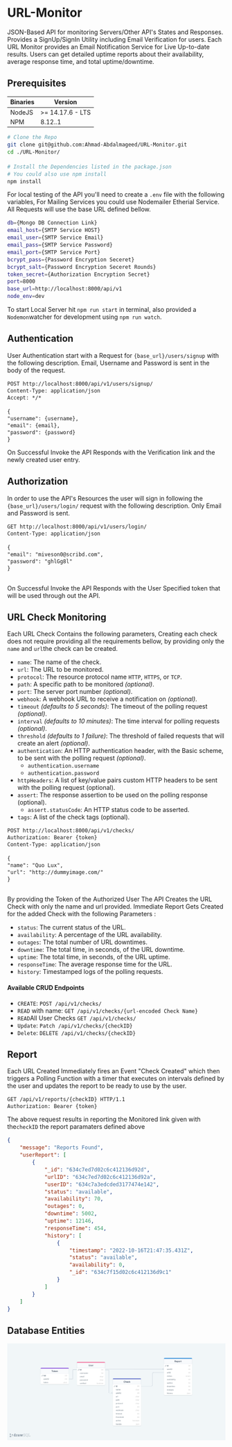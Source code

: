 # URL-Monitor
JSON-Based API for monitoring Servers/Other API's States and Responses. Provides a SignUp/SignIn Utility including Email Verification for users. Each URL Monitor provides an Email Notification Service for Live Up-to-date results. Users can get detailed uptime reports about their availability, average response time, and total uptime/downtime.

## Prerequisites

| Binaries | Version          |
| -------- | ---------------- |
| NodeJS   | >= 14.17.6 - LTS |
| NPM      | 8.12..1          |

```sh
# Clone the Repo
git clone git@github.com:Ahmad-Abdalmageed/URL-Monitor.git
cd ./URL-Monitor/

# Install the Dependencies listed in the package.json 
# You could also use npm install
npm install
```

For local testing of the API you'll need to create a `.env` file with the following variables, For Mailing Services you could use Nodemailer Etherial Service. All Requests will use the base URL defined bellow.

```sh
db={Mongo DB Connection Link}
email_host={SMTP Service HOST}
email_user={SMTP Service Email}
email_pass={SMTP Service Password}
email_port={SMTP Service Port}
bcrypt_pass={Password Encryption Seceret}
bcrypt_salt={Password Encryption Seceret Rounds}
token_secret={Authorization Encryption Secret}
port=8000
base_url=http://localhost:8000/api/v1
node_env=dev
```

To start Local Server hit `npm run start` in terminal, also provided a `Nodemon`watcher for development using `npm run watch`.



## Authentication

User Authentication start with a Request for `{base_url}/users/signup` with the following description. Email, Username and Password is sent in the body of the request.

```
POST http://localhost:8000/api/v1/users/signup/
Content-Type: application/json
Accept: */*
 
{
"username": {username},
"email": {email},
"password": {password}
}
```

On Successful Invoke the API Responds with the Verification link and the newly created user entry.

## Authorization

In order to use the API's Resources the user will sign in following the `{base_url}/users/login/` request with the following description. Only Email and Password is sent.

```
GET http://localhost:8000/api/v1/users/login/
Content-Type: application/json
 
{
"email": "miveson0@scribd.com",
"password": "ghlGg8l"
}
 
```

On Successful Invoke the API Responds with the User Specified token that will be used through out the API.

## URL Check Monitoring

Each URL Check Contains the following parameters, Creating each check does not require providing all the requirements bellow, by providing only the `name` and `url`the check can be created.
  - `name`: The name of the check.
  - `url`: The URL to be monitored.
  - `protocol`: The resource protocol name `HTTP`, `HTTPS`, or `TCP`.
  - `path`: A specific path to be monitored *(optional)*.
  - `port`: The server port number *(optional)*.
  - `webhook`: A webhook URL to receive a notification on *(optional)*.
  - `timeout` *(defaults to 5 seconds)*: The timeout of the polling request *(optional)*.
  - `interval` *(defaults to 10 minutes)*: The time interval for polling requests *(optional)*.
  - `threshold` *(defaults to 1 failure)*: The threshold of failed requests that will create an alert *(optional)*.
  - `authentication`: An HTTP authentication header, with the Basic scheme, to be sent with the polling request *(optional)*.
    - `authentication.username`
    - `authentication.password`
  - `httpHeaders`: A list of key/value pairs custom HTTP headers to be sent with the polling request (optional).
  - `assert`: The response assertion to be used on the polling response (optional).
    - `assert.statusCode`: An HTTP status code to be asserted.
  - `tags`: A list of the check tags (optional).

```
POST http://localhost:8000/api/v1/checks/
Authorization: Bearer {token}
Content-Type: application/json
 
{
"name": "Quo Lux",
"url": "http://dummyimage.com/"
}
 
```

By providing the Token of the Authorized User The API Creates the URL Check with only the name and url provided. Immediate Report Gets Created for the added Check with the following Parameters :

  - `status`: The current status of the URL.
  - `availability`: A percentage of the URL availability.
  - `outages`: The total number of URL downtimes.
  - `downtime`: The total time, in seconds, of the URL downtime.
  - `uptime`: The total time, in seconds, of the URL uptime.
  - `responseTime`: The average response time for the URL.
  - `history`: Timestamped logs of the polling requests.

#### Available CRUD Endpoints

- `CREATE`: `POST /api/v1/checks/ `
- `READ` with name: `GET /api/v1/checks/{url-encoded Check Name} `
- `READ`All User Checks `GET /api/v1/checks/`
- `Update`: `Patch /api/v1/checks/{checkID}  `
- `Delete`: `DELETE /api/v1/checks/{checkID}`

## Report

Each URL Created Immediately fires an Event "Check Created" which then triggers a Polling Function with a timer that executes on intervals defined by the user and updates the report to be ready to use by the user. 

```
GET /api/v1/reports/{checkID} HTTP/1.1
Authorization: Bearer {token}
```

The above request results in reporting the Monitored link given with the`checkID` the report paramaters defined above

```json
{
    "message": "Reports Found",
    "userReport": [
        {
            "_id": "634c7ed7d02c6c412136d92d",
            "urlID": "634c7ed7d02c6c412136d92a",
            "userID": "634c7a3edcded3177474e142",
            "status": "available",
            "availability": 70,
            "outages": 0,
            "downtime": 5002,
            "uptime": 12146,
            "responseTime": 454,
            "history": [
                {
                    "timestamp": "2022-10-16T21:47:35.431Z",
                    "status": "available",
                    "availability": 0,
                    "_id": "634c7f15d02c6c412136d9c1"
                }
            ]
        }
    ]
}


```





## Database Entities

![documents](./docs/imgs/documents.png)

